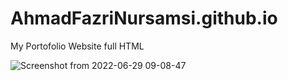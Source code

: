 # AhmadFazriNursamsi.github.io
My Portofolio Website full HTML




![Screenshot from 2022-06-29 09-08-47](https://user-images.githubusercontent.com/85002577/176337291-1e15cf15-cdaa-4bf3-a4d5-c37dac95fd39.png)
